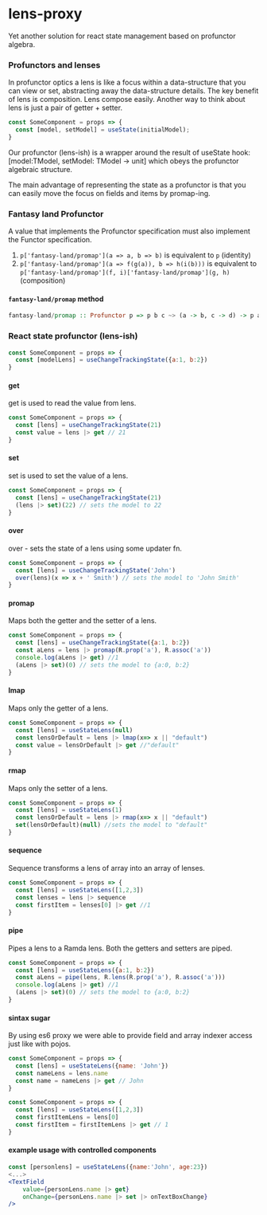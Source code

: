# lens-proxy
Yet another solution for react state management based on profunctor algebra.

### Profunctors and lenses

In profunctor optics a lens is like a focus within a data-structure that you can view or set, abstracting away the data-structure details. The key benefit of lens is composition. Lens compose easily.
Another way to think about lens is just a pair of getter + setter.

```js
const SomeComponent = props => {
  const [model, setModel] = useState(initialModel);
}
```
Our profunctor (lens-ish) is a wrapper around the result of useState hook: [model:TModel, setModel: TModel -> unit] which obeys the profunctor algebraic structure.

The main advantage of representing the state as a profunctor is that you can easily move the focus on fields and items by promap-ing.

### Fantasy land Profunctor

A value that implements the Profunctor specification must also implement the Functor specification.

1. `p['fantasy-land/promap'](a => a, b => b)` is equivalent to `p` (identity)
2. `p['fantasy-land/promap'](a => f(g(a)), b => h(i(b)))` is equivalent to `p['fantasy-land/promap'](f, i)['fantasy-land/promap'](g, h)` (composition)

<a name="promap-method"></a>

#### `fantasy-land/promap` method

```hs
fantasy-land/promap :: Profunctor p => p b c ~> (a -> b, c -> d) -> p a d
```

### React state profunctor (lens-ish)
```js
const SomeComponent = props => {
  const [modelLens] = useChangeTrackingState({a:1, b:2})
}
```

#### get
get is used to read the value from lens.
```js
const SomeComponent = props => {
  const [lens] = useChangeTrackingState(21)
  const value = lens |> get // 21
}
```

#### set
set is used to set the value of a lens.
```js
const SomeComponent = props => {
  const [lens] = useChangeTrackingState(21)
  (lens |> set)(22) // sets the model to 22
}
```

#### over
over - sets the state of a lens using some updater fn.
```js
const SomeComponent = props => {
  const [lens] = useChangeTrackingState('John')
  over(lens)(x => x + ' Smith') // sets the model to 'John Smith'
}
```

#### promap
Maps both the getter and the setter of a lens.
```js
const SomeComponent = props => {
  const [lens] = useChangeTrackingState({a:1, b:2})
  const aLens = lens |> promap(R.prop('a'), R.assoc('a'))
  console.log(aLens |> get) //1
  (aLens |> set)(0) // sets the model to {a:0, b:2}
}
```

#### lmap
Maps only the getter of a lens.
```js
const SomeComponent = props => {
  const [lens] = useStateLens(null)
  const lensOrDefault = lens |> lmap(x=> x || "default")
  const value = lensOrDefault |> get //"default"
}
```

#### rmap
Maps only the setter of a lens.
```js
const SomeComponent = props => {
  const [lens] = useStateLens(1)
  const lensOrDefault = lens |> rmap(x=> x || "default")
  set(lensOrDefault)(null) //sets the model to "default"
}
```

#### sequence
Sequence transforms a lens of array into an array of lenses.
```js
const SomeComponent = props => {
  const [lens] = useStateLens([1,2,3])
  const lenses = lens |> sequence
  const firstItem = lenses[0] |> get //1
}
```

#### pipe
Pipes a lens to a Ramda lens. Both the getters and setters are piped.
```js
const SomeComponent = props => {
  const [lens] = useStateLens({a:1, b:2})
  const aLens = pipe(lens, R.lens(R.prop('a'), R.assoc('a')))
  console.log(aLens |> get) //1
  (aLens |> set)(0) // sets the model to {a:0, b:2}
}
```
#### sintax sugar

By using es6 proxy we were able to provide field and array indexer access just like with pojos.
```js
const SomeComponent = props => {
  const [lens] = useStateLens({name: 'John'})
  const nameLens = lens.name
  const name = nameLens |> get // John
}
```

```js
const SomeComponent = props => {
  const [lens] = useStateLens([1,2,3])
  const firstItemLens = lens[0]
  const firstItem = firstItemLens |> get // 1
}
```

#### example usage with controlled components
```jsx
const [personlens] = useStateLens({name:'John', age:23})
<...>
<TextField
    value={personLens.name |> get}
    onChange={personLens.name |> set |> onTextBoxChange}
/>
```





